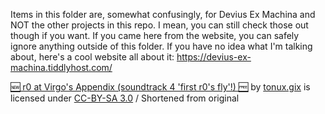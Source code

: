Items in this folder are, somewhat confusingly, for Devius Ex Machina and NOT the other projects in this repo. I mean, you can still check those out though if you want. If you came here from the website, you can safely ignore anything outside of this folder. If you have no idea what I'm talking about, here's a cool website all about it: https://devius-ex-machina.tiddlyhost.com/

[🆕 r0 at Virgo's Appendix (soundtrack 4 'first r0's fly'!) 🆓](https://soundcloud.com/tonux-gix/rqs1stfly) by [tonux.gix](https://soundcloud.com/tonux-gix/rqs1stfly) is licensed under [CC-BY-SA 3.0](https://creativecommons.org/licenses/by-sa/3.0/) / Shortened from original
